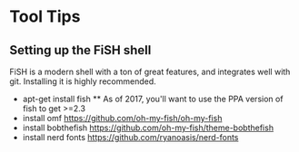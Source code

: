 # Tool Tips

## Setting up the FiSH shell

FiSH is a modern shell with a ton of great features, and integrates well with
git.  Installing it is highly recommended.

* apt-get install fish
** As of 2017, you'll want to use the PPA version of fish to get >=2.3
* install omf https://github.com/oh-my-fish/oh-my-fish
* install bobthefish https://github.com/oh-my-fish/theme-bobthefish
* install nerd fonts https://github.com/ryanoasis/nerd-fonts